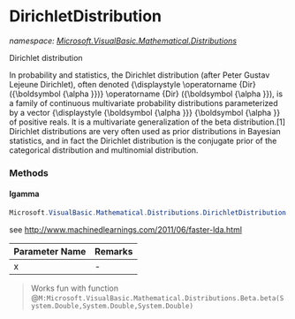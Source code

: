 ﻿# DirichletDistribution
_namespace: <a href="#" onClick="load('/docs/Microsoft.VisualBasic.Mathematical.Distributions/index.md')">Microsoft.VisualBasic.Mathematical.Distributions</a>_

Dirichlet distribution
 
 In probability and statistics, the Dirichlet distribution (after Peter Gustav Lejeune Dirichlet), often denoted 
 {\displaystyle \operatorname {Dir} ({\boldsymbol {\alpha }})} \operatorname {Dir} ({\boldsymbol {\alpha }}), is 
 a family of continuous multivariate probability distributions parameterized by a vector 
 {\displaystyle {\boldsymbol {\alpha }}} {\boldsymbol {\alpha }} of positive reals. 
 It is a multivariate generalization of the beta distribution.[1] Dirichlet distributions are very often used as 
 prior distributions in Bayesian statistics, and in fact the Dirichlet distribution is the conjugate prior of the 
 categorical distribution and multinomial distribution.



### Methods

#### lgamma
```csharp
Microsoft.VisualBasic.Mathematical.Distributions.DirichletDistribution.lgamma(System.Double)
```
see http://www.machinedlearnings.com/2011/06/faster-lda.html

|Parameter Name|Remarks|
|--------------|-------|
|x|-|

> Works fun with function @``M:Microsoft.VisualBasic.Mathematical.Distributions.Beta.beta(System.Double,System.Double,System.Double)``


